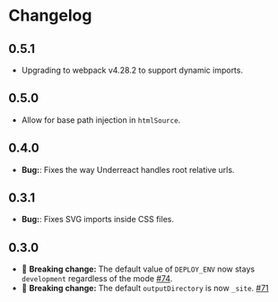 # Changelog

## 0.5.1

- Upgrading to webpack v4.28.2 to support dynamic imports.

## 0.5.0

- Allow for base path injection in `htmlSource`.

## 0.4.0

- **Bug:**: Fixes the way Underreact handles root relative urls.

## 0.3.1

- **Bug:**: Fixes SVG imports inside CSS files.

## 0.3.0

- 🚨 **Breaking change:** The default value of `DEPLOY_ENV` now stays `development` regardless of the mode [#74](https://github.com/mapbox/underreact/issues/74).
- 🚨 **Breaking change:** The default `outputDirectory` is now `_site`. [#71](https://github.com/mapbox/underreact/issues/71)

